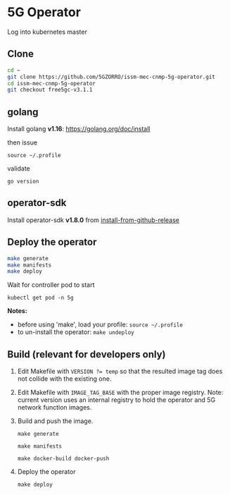 # 5G Operator

Log into kubernetes master

## Clone

```bash
cd ~
git clone https://github.com/5GZORRO/issm-mec-cnmp-5g-operator.git
cd issm-mec-cnmp-5g-operator
git checkout free5gc-v3.1.1
```

## golang

Install golang **v1.16**: https://golang.org/doc/install

then issue

```
source ~/.profile
```

validate

```
go version
```

## operator-sdk

Install operator-sdk **v1.8.0** from [install-from-github-release](https://sdk.operatorframework.io/docs/installation/#install-from-github-release)

## Deploy the operator

```bash
make generate
make manifests
make deploy
```

Wait for controller pod to start

```
kubectl get pod -n 5g
```

**Notes:** 

* before using 'make', load your profile: `source ~/.profile`
* to un-install the operator: `make undeploy`

## Build (**relevant for developers only**)

1. Edit Makefile with `VERSION ?= temp` so that the resulted image tag does not collide with the existing one.

1. Edit Makefile with `IMAGE_TAG_BASE` with the proper image registry. Note: current version uses an internal registry to hold the operator and 5G network function images.

1. Build and push the image.

    ```
    make generate
    ```
    
    ```
    make manifests
    ```
    
    ```
    make docker-build docker-push
    ```

1. Deploy the operator

   ```
   make deploy
   ```
